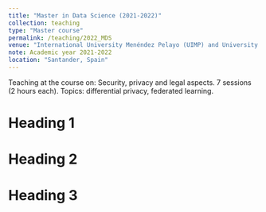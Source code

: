 ```yaml
---
title: "Master in Data Science (2021-2022)"
collection: teaching
type: "Master course"
permalink: /teaching/2022_MDS
venue: "International University Menéndez Pelayo (UIMP) and University of Cantabria"
note: Academic year 2021-2022
location: "Santander, Spain"
---
```


Teaching at the course on: Security, privacy and legal aspects. 7 sessions (2 hours each). Topics: differential privacy, federated learning.

Heading 1
======

Heading 2
======

Heading 3
======

